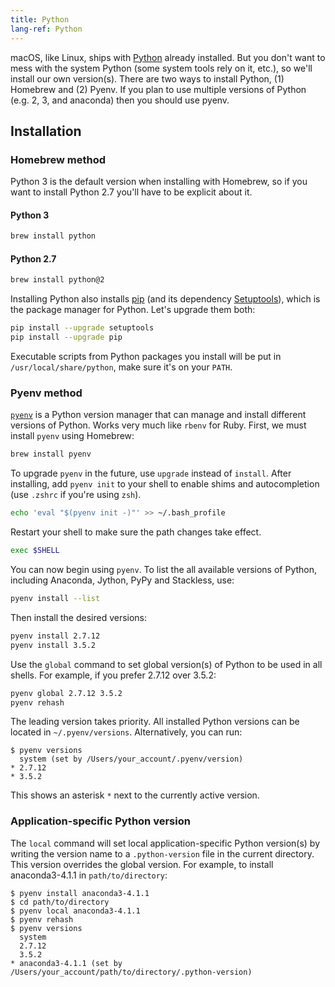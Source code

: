```yaml
---
title: Python
lang-ref: Python
---
```



macOS, like Linux, ships with [Python](https://python.org/) already installed.
But you don't want to mess with the system Python (some system tools rely on
it, etc.), so we'll install our own version(s). There are two ways to install
Python, (1) Homebrew and (2) Pyenv. If you plan to use multiple versions of
Python (e.g. 2, 3, and anaconda) then you should use pyenv.

## Installation

### Homebrew method

Python 3 is the default version when installing with Homebrew, so if you want
to install Python 2.7 you'll have to be explicit about it.

#### Python 3

```sh
brew install python
```

#### Python 2.7

```sh
brew install python@2
```

Installing Python also installs [pip](https://pypi.org/project/setuptools/)
(and its dependency [Setuptools](https://pypi.python.org/pypi/setuptools)),
which is the package manager for Python. Let's upgrade them both:

```sh
pip install --upgrade setuptools
pip install --upgrade pip
```

Executable scripts from Python packages you install will be put in
`/usr/local/share/python`, make sure it's on your `PATH`.

### Pyenv method

[`pyenv`](https://github.com/yyuu/pyenv) is a Python version manager that can
manage and install different versions of Python. Works very much like `rbenv`
for Ruby. First, we must install `pyenv` using Homebrew:

```sh
brew install pyenv
```

To upgrade `pyenv` in the future, use `upgrade` instead of `install`. After
installing, add `pyenv init` to your shell to enable shims and autocompletion
(use `.zshrc` if you're using `zsh`).

```sh
echo 'eval "$(pyenv init -)"' >> ~/.bash_profile
```

Restart your shell to make sure the path changes take effect.

```sh
exec $SHELL
```

You can now begin using `pyenv`. To list the all available versions of Python,
including Anaconda, Jython, PyPy and Stackless, use:

```sh
pyenv install --list
```

Then install the desired versions:

```sh
pyenv install 2.7.12
pyenv install 3.5.2
```

Use the `global` command to set global version(s) of Python to be used in all
shells. For example, if you prefer 2.7.12 over 3.5.2:

```sh
pyenv global 2.7.12 3.5.2
pyenv rehash
```

The leading version takes priority. All installed Python versions can be
located in `~/.pyenv/versions`. Alternatively, you can run:

```console
$ pyenv versions
  system (set by /Users/your_account/.pyenv/version)
* 2.7.12
* 3.5.2
```

This shows an asterisk `*` next to the currently active version.

### Application-specific Python version

The `local` command will set local application-specific Python version(s) by
writing the version name to a `.python-version` file in the current directory.
This version overrides the global version. For example, to install
anaconda3-4.1.1 in `path/to/directory`:

```console
$ pyenv install anaconda3-4.1.1
$ cd path/to/directory
$ pyenv local anaconda3-4.1.1
$ pyenv rehash
$ pyenv versions
  system
  2.7.12
  3.5.2
* anaconda3-4.1.1 (set by /Users/your_account/path/to/directory/.python-version)
```
